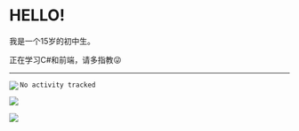 # HELLO!
<p>我是一个15岁的初中生。</p>
<p>正在学习C#和前端，请多指教😜</p>

---

<img src="https://metrics.lecoq.io/HRxiaohu?template=classic&isocalendar=1&languages=1&base.indepth=false&base.hireable=false&isocalendar.duration=half-year&languages.limit=8&languages.threshold=0%25&languages.other=false&languages.colors=github&languages.sections=most-used&languages.indepth=false&languages.analysis.timeout=15&languages.categories=markup%2C%20programming&languages.recent.categories=markup%2C%20programming&languages.recent.load=300&languages.recent.days=14&config.timezone=Asia%2FShanghai" align=left>

<!--START_SECTION:waka-->

```text
No activity tracked
```

<!--END_SECTION:waka-->

![](https://count.getloli.com/get/@HRxiaohu?theme=asoul)

![](https://cdn.jsdelivr.net/gh/HRxiaohu/netease-cloud-music-card/card.svg)



